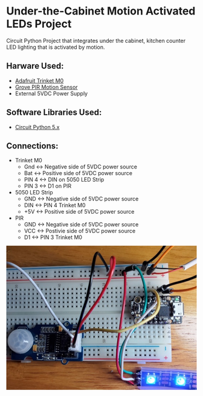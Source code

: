 # Under-the-Cabinet Motion Activated LEDs Project
Circuit Python Project that integrates under the cabinet, kitchen counter LED lighting that is activated by motion.

## Harware Used:
- [Adafruit Trinket M0](https://www.adafruit.com/product/3500)
- [Grove PIR Motion Sensor](http://wiki.seeedstudio.com/Grove-PIR_Motion_Sensor/)
- External 5VDC Power Supply

## Software Libraries Used:
- [Circuit Python 5.x](https://circuitpython.org/board/trinket_m0/)

## Connections:
 - Trinket M0
     - Gnd   <-> Negative side of 5VDC power source
     - Bat   <-> Positive side of 5VDC power source
     - PIN 4 <-> DIN on 5050 LED Strip
     - PIN 3 <-> D1 on PIR
 - 5050 LED Strip
     - GND   <-> Negative side of 5VDC power source
     - DIN   <-> PIN 4 Trinket M0
     - +5V   <-> Positive side of 5VDC power source
 - PIR
     - GND   <-> Negative side of 5VDC power source
     - VCC   <-> Postivie side of 5VDC power source
     - D1    <-> PIN 3 Trinket M0
 
 ![connections](connections.jpg)
